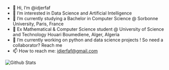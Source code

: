 - 👋 Hi, I’m @idjerfaf
- 👀 I’m interested in Data Science and Artificial Intelligence
- 💬 I’m currently studying a Bachelor in Computer Science @ Sorbonne University, Paris, France 
- 🌱 Ex Mathematical & Computer Science student @ University of Science and Technology Houari Boumediene, Alger, Algeria
- 🔭 I’m currently working on python and data science projects ! So need a collaborator? Reach me
- 📫 How to reach me: idjerfaf@gmail.com

![Github Stats](https://github-readme-stats.vercel.app/api?username=ilyesdjerfaf&theme=midnight-purple)
